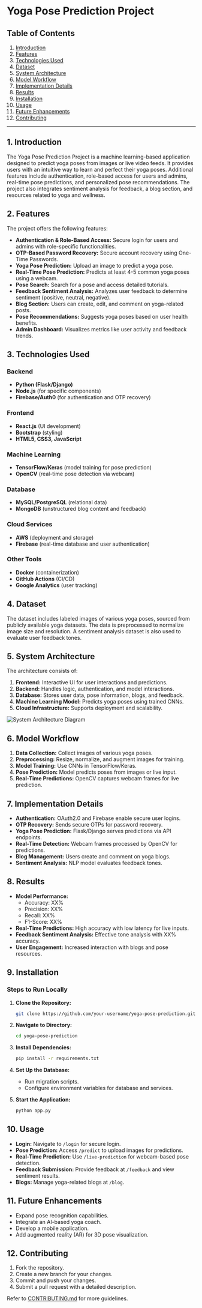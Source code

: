 # Yoga Pose Prediction Project

## Table of Contents
1. [Introduction](#introduction)
2. [Features](#features)
3. [Technologies Used](#technologies-used)
4. [Dataset](#dataset)
5. [System Architecture](#system-architecture)
6. [Model Workflow](#model-workflow)
7. [Implementation Details](#implementation-details)
8. [Results](#results)
9. [Installation](#installation)
10. [Usage](#usage)
11. [Future Enhancements](#future-enhancements)
12. [Contributing](#contributing)

---

## 1. Introduction
The Yoga Pose Prediction Project is a machine learning-based application designed to predict yoga poses from images or live video feeds. It provides users with an intuitive way to learn and perfect their yoga poses. Additional features include authentication, role-based access for users and admins, real-time pose predictions, and personalized pose recommendations. The project also integrates sentiment analysis for feedback, a blog section, and resources related to yoga and wellness.

## 2. Features
The project offers the following features:

- **Authentication & Role-Based Access:** Secure login for users and admins with role-specific functionalities.
- **OTP-Based Password Recovery:** Secure account recovery using One-Time Passwords.
- **Yoga Pose Prediction:** Upload an image to predict a yoga pose.
- **Real-Time Pose Prediction:** Predicts at least 4-5 common yoga poses using a webcam.
- **Pose Search:** Search for a pose and access detailed tutorials.
- **Feedback Sentiment Analysis:** Analyzes user feedback to determine sentiment (positive, neutral, negative).
- **Blog Section:** Users can create, edit, and comment on yoga-related posts.
- **Pose Recommendations:** Suggests yoga poses based on user health benefits.
- **Admin Dashboard:** Visualizes metrics like user activity and feedback trends.

## 3. Technologies Used
### Backend
- **Python (Flask/Django)**
- **Node.js** (for specific components)
- **Firebase/Auth0** (for authentication and OTP recovery)

### Frontend
- **React.js** (UI development)
- **Bootstrap** (styling)
- **HTML5, CSS3, JavaScript**

### Machine Learning
- **TensorFlow/Keras** (model training for pose prediction)
- **OpenCV** (real-time pose detection via webcam)

### Database
- **MySQL/PostgreSQL** (relational data)
- **MongoDB** (unstructured blog content and feedback)

### Cloud Services
- **AWS** (deployment and storage)
- **Firebase** (real-time database and user authentication)

### Other Tools
- **Docker** (containerization)
- **GitHub Actions** (CI/CD)
- **Google Analytics** (user tracking)

## 4. Dataset
The dataset includes labeled images of various yoga poses, sourced from publicly available yoga datasets. The data is preprocessed to normalize image size and resolution. A sentiment analysis dataset is also used to evaluate user feedback tones.

## 5. System Architecture
The architecture consists of:

1. **Frontend:** Interactive UI for user interactions and predictions.
2. **Backend:** Handles logic, authentication, and model interactions.
3. **Database:** Stores user data, pose information, blogs, and feedback.
4. **Machine Learning Model:** Predicts yoga poses using trained CNNs.
5. **Cloud Infrastructure:** Supports deployment and scalability.

![System Architecture Diagram](./media/arc.png)


## 6. Model Workflow
1. **Data Collection:** Collect images of various yoga poses.
2. **Preprocessing:** Resize, normalize, and augment images for training.
3. **Model Training:** Use CNNs in TensorFlow/Keras.
4. **Pose Prediction:** Model predicts poses from images or live input.
5. **Real-Time Predictions:** OpenCV captures webcam frames for live prediction.

## 7. Implementation Details
- **Authentication:** OAuth2.0 and Firebase enable secure user logins.
- **OTP Recovery:** Sends secure OTPs for password recovery.
- **Yoga Pose Prediction:** Flask/Django serves predictions via API endpoints.
- **Real-Time Detection:** Webcam frames processed by OpenCV for predictions.
- **Blog Management:** Users create and comment on yoga blogs.
- **Sentiment Analysis:** NLP model evaluates feedback tones.

## 8. Results
- **Model Performance:**
  - Accuracy: XX%
  - Precision: XX%
  - Recall: XX%
  - F1-Score: XX%
- **Real-Time Predictions:** High accuracy with low latency for live inputs.
- **Feedback Sentiment Analysis:** Effective tone analysis with XX% accuracy.
- **User Engagement:** Increased interaction with blogs and pose resources.

## 9. Installation
### Steps to Run Locally
1. **Clone the Repository:**
   ```bash
   git clone https://github.com/your-username/yoga-pose-prediction.git
   ```
2. **Navigate to Directory:**
   ```bash
   cd yoga-pose-prediction
   ```
3. **Install Dependencies:**
   ```bash
   pip install -r requirements.txt
   ```
4. **Set Up the Database:**
   - Run migration scripts.
   - Configure environment variables for database and services.

5. **Start the Application:**
   ```bash
   python app.py
   ```

## 10. Usage
- **Login:** Navigate to `/login` for secure login.
- **Pose Prediction:** Access `/predict` to upload images for predictions.
- **Real-Time Prediction:** Use `/live-prediction` for webcam-based pose detection.
- **Feedback Submission:** Provide feedback at `/feedback` and view sentiment results.
- **Blogs:** Manage yoga-related blogs at `/blog`.

## 11. Future Enhancements
- Expand pose recognition capabilities.
- Integrate an AI-based yoga coach.
- Develop a mobile application.
- Add augmented reality (AR) for 3D pose visualization.

## 12. Contributing
1. Fork the repository.
2. Create a new branch for your changes.
3. Commit and push your changes.
4. Submit a pull request with a detailed description.

Refer to [CONTRIBUTING.md](./CONTRIBUTING.md) for more guidelines.
